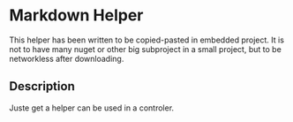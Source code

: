 Markdown Helper
===============

This helper has been written to be copied-pasted in embedded project.
It is not to have many nuget or other big subproject in a small project, but to be networkless after downloading.

Description
-----------

Juste get a helper can be used in a controler.
